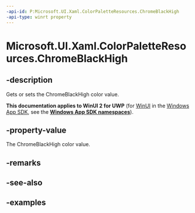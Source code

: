 ```yaml
---
-api-id: P:Microsoft.UI.Xaml.ColorPaletteResources.ChromeBlackHigh
-api-type: winrt property
---
```


<!-- Property syntax.
public IReference<Color> ChromeBlackHigh { get;  set; }
-->

# Microsoft.UI.Xaml.ColorPaletteResources.ChromeBlackHigh

## -description

Gets or sets the ChromeBlackHigh color value.

**This documentation applies to WinUI 2 for UWP** (for [WinUI](/windows/apps/winui/winui3/) in the [Windows App SDK](/windows/apps/windows-app-sdk/), see the **[Windows App SDK namespaces](/windows/windows-app-sdk/api/winrt/)**).

## -property-value

The ChromeBlackHigh color value.

## -remarks

## -see-also

## -examples

